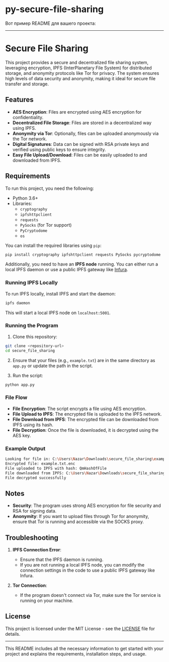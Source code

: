 # py-secure-file-sharing
Вот пример README для вашего проекта:

---

# Secure File Sharing

This project provides a secure and decentralized file sharing system, leveraging encryption, IPFS (InterPlanetary File System) for distributed storage, and anonymity protocols like Tor for privacy. The system ensures high levels of data security and anonymity, making it ideal for secure file transfer and storage.

## Features

- **AES Encryption**: Files are encrypted using AES encryption for confidentiality.
- **Decentralized File Storage**: Files are stored in a decentralized way using IPFS.
- **Anonymity via Tor**: Optionally, files can be uploaded anonymously via the Tor network.
- **Digital Signatures**: Data can be signed with RSA private keys and verified using public keys to ensure integrity.
- **Easy File Upload/Download**: Files can be easily uploaded to and downloaded from IPFS.

## Requirements

To run this project, you need the following:

- Python 3.6+
- Libraries:
  - `cryptography`
  - `ipfshttpclient`
  - `requests`
  - `PySocks` (for Tor support)
  - `PyCryptodome`
  - `os`
  
You can install the required libraries using `pip`:

```bash
pip install cryptography ipfshttpclient requests PySocks pycryptodome
```

Additionally, you need to have an **IPFS node** running. You can either run a local IPFS daemon or use a public IPFS gateway like [Infura](https://infura.io/).

### Running IPFS Locally

To run IPFS locally, install IPFS and start the daemon:

```bash
ipfs daemon
```

This will start a local IPFS node on `localhost:5001`.

### Running the Program

1. Clone this repository:

```bash
git clone <repository-url>
cd secure_file_sharing
```

2. Ensure that your files (e.g., `example.txt`) are in the same directory as `app.py` or update the path in the script.

3. Run the script:

```bash
python app.py
```

### File Flow

- **File Encryption**: The script encrypts a file using AES encryption.
- **File Upload to IPFS**: The encrypted file is uploaded to the IPFS network.
- **File Download from IPFS**: The encrypted file can be downloaded from IPFS using its hash.
- **File Decryption**: Once the file is downloaded, it is decrypted using the AES key.

### Example Output

```bash
Looking for file in: C:\Users\Nazar\Downloads\secure_file_sharing\example.txt
Encrypted file: example.txt.enc
File uploaded to IPFS with hash: QmHashOfFile
File downloaded from IPFS: C:\Users\Nazar\Downloads\secure_file_sharing\downloaded_example.txt
File decrypted successfully
```

## Notes

- **Security**: The program uses strong AES encryption for file security and RSA for signing data.
- **Anonymity**: If you want to upload files through Tor for anonymity, ensure that Tor is running and accessible via the SOCKS proxy.

## Troubleshooting

1. **IPFS Connection Error**:
   - Ensure that the IPFS daemon is running.
   - If you are not running a local IPFS node, you can modify the connection settings in the code to use a public IPFS gateway like Infura.

2. **Tor Connection**:
   - If the program doesn't connect via Tor, make sure the Tor service is running on your machine.

## License

This project is licensed under the MIT License - see the [LICENSE](LICENSE) file for details.

---

This README includes all the necessary information to get started with your project and explains the requirements, installation steps, and usage.
